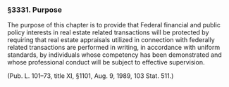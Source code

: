 ### §3331. Purpose ###

The purpose of this chapter is to provide that Federal financial and public policy interests in real estate related transactions will be protected by requiring that real estate appraisals utilized in connection with federally related transactions are performed in writing, in accordance with uniform standards, by individuals whose competency has been demonstrated and whose professional conduct will be subject to effective supervision.

(Pub. L. 101–73, title XI, §1101, Aug. 9, 1989, 103 Stat. 511.)
